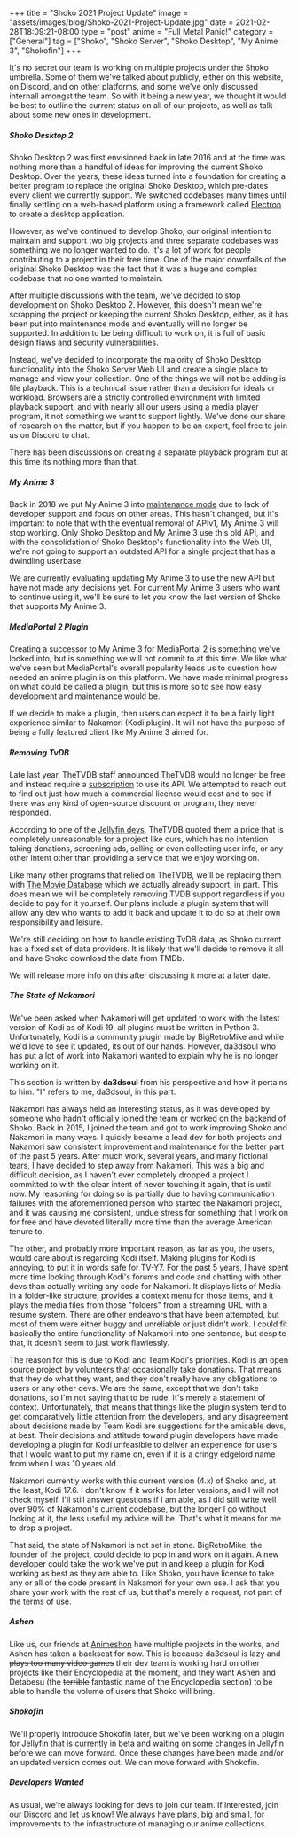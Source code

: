 +++
title = "Shoko 2021 Project Update"
image = "assets/images/blog/Shoko-2021-Project-Update.jpg"
date = 2021-02-28T18:09:21-08:00
type = "post"
anime = "Full Metal Panic!"
category = ["General"]
tag = ["Shoko", "Shoko Server", "Shoko Desktop", "My Anime 3", "Shokofin"]
+++

It's no secret our team is working on multiple projects under the Shoko umbrella. Some of them we've talked about publicly, either on this website, on Discord, and on other platforms, and some we've only discussed internall amongst the team. So with it being a new year, we thought it would be best to outline the current status on all of our projects, as well as talk about some new ones in development.

##### Shoko Desktop 2

Shoko Desktop 2 was first envisioned back in late 2016 and at the time was nothing more than a handful of ideas for improving the current Shoko Desktop. Over the years, these ideas turned into a foundation for creating a better program to replace the original Shoko Desktop, which pre-dates every client we currently support. We switched codebases many times until finally settling on a web-based platform using a framework called [Electron](https://www.electronjs.org/) to create a desktop application.

However, as we've continued to develop Shoko, our original intention to maintain and support two big projects and three separate codebases was something we no longer wanted to do. It's a lot of work for people contributing to a project in their free time. One of the major downfalls of the original Shoko Desktop was the fact that it was a huge and complex codebase that no one wanted to maintain.

After multiple discussions with the team, we've decided to stop development on Shoko Desktop 2. However, this doesn't mean we're scrapping the project or keeping the current Shoko Desktop, either, as it has been put into maintenance mode and eventually will no longer be supported. In addition to be being difficult to work on, it is full of basic design flaws and security vulnerabilities.

Instead, we've decided to incorporate the majority of Shoko Desktop functionality into the Shoko Server Web UI and create a single place to manage and view your collection. One of the things we will not be adding is file playback. This is a technical issue rather than a decision for ideals or workload. Browsers are a strictly controlled environment with limited playback support, and with nearly all our users using a media player program, it not something we want to support lightly. We've done our share of research on the matter, but if you happen to be an expert, feel free to join us on Discord to chat.

There has been discussions on creating a separate playback program but at this time its nothing more than that.

##### My Anime 3

Back in 2018 we put My Anime 3 into [maintenance mode](https://shokoanime.com/blog/my-anime-3-version-3-7-2-released/) due to lack of developer support and focus on other areas. This hasn't changed, but it's important to note that with the eventual removal of APIv1, My Anime 3 will stop working. Only Shoko Desktop and My Anime 3 use this old API, and with the consolidation of Shoko Desktop's functionality into the Web UI, we're not going to support an outdated API for a single project that has a dwindling userbase.

We are currently evaluating updating My Anime 3 to use the new API but have not made any decisions yet. For current My Anime 3 users who want to continue using it, we'll be sure to let you know the last version of Shoko that supports My Anime 3.

##### MediaPortal 2 Plugin

Creating a successor to My Anime 3 for MediaPortal 2 is something we've looked into, but is something we will not commit to at this time. We like what we've seen but MediaPortal's overall popularity leads us to question how needed an anime plugin is on this platform. We have made minimal progress on what could be called a plugin, but this is more so to see how easy development and maintenance would be.

If we decide to make a plugin, then users can expect it to be a fairly light experience similar to Nakamori (Kodi plugin). It will not have the purpose of being a fully featured client like My Anime 3 aimed for.

##### Removing TvDB

Late last year, TheTVDB staff announced TheTVDB would no longer be free and instead require a [subscription](https://thetvdb.com/subscribe) to use its API. We attempted to reach out to find out just how much a commercial license would cost and to see if there was any kind of open-source discount or program, they never responded.

According to one of the [Jellyfin devs](https://www.reddit.com/r/jellyfin/comments/jrvly5/thetvdb_new_api_and_licensing_model/gbwbom6utm_source=share&utm_medium=web2x&context=3), TheTVDB quoted them a price that is completely unreasonable for a project like ours, which has no intention taking donations, screening ads, selling or even collecting user info, or any other intent other than providing a service that we enjoy working on.

Like many other programs that relied on TheTVDB, we'll be replacing them with [The Movie Database](https://www.themoviedb.org/?language=en-US) which we actually already support, in part. This does mean we will be completely removing TVDB support regardless if you decide to pay for it yourself. Our plans include a plugin system that will allow any dev who wants to add it back and update it to do so at their own responsibility and leisure.

We're still deciding on how to handle existing TvDB data, as Shoko current has a fixed set of data providers. It is likely that we'll decide to remove it all and have Shoko download the data from TMDb.

We will release more info on this after discussing it more at a later date.

##### The State of Nakamori
We've been asked when Nakamori will get updated to work with the latest version of Kodi as of Kodi 19, all plugins must be written in Python 3. Unfortunately, Kodi is a community plugin made by BigRetroMike and while we'd love to see it updated, its out of our hands. However, da3dsoul who has put a lot of work into Nakamori wanted to explain why he is no longer working on it. 

This section is written by **da3dsoul** from his perspective and how it pertains to him. "I" refers to me, da3dsoul, in this part.

Nakamori has always held an interesting status, as it was developed by someone who hadn't officially joined the team or worked on the backend of Shoko. Back in 2015, I joined the team and got to work improving Shoko and Nakamori in many ways. I quickly became a lead dev for both projects and Nakamori saw consistent improvement and maintenance for the better part of the past 5 years. After much work, several years, and many fictional tears, I have decided to step away from Nakamori. This was a big and difficult decision, as I haven't ever completely dropped a project I committed to with the clear intent of never touching it again, that is until now. My reasoning for doing so is partially due to having communication failures with the aforementioned person who started the Nakamori project, and it was causing me consistent, undue stress for something that I work on for free and have devoted literally more time than the average American tenure to. 

The other, and probably more important reason, as far as you, the users, would care about is regarding Kodi itself. Making plugins for Kodi is annoying, to put it in words safe for TV-Y7. For the past 5 years, I have spent more time looking through Kodi's forums and code and chatting with other devs than actually writing any code for Nakamori. It displays lists of Media in a folder-like structure, provides a context menu for those items, and it plays the media files from those "folders" from a streaming URL with a resume system. There are other endeavors that have been attempted, but most of them were either buggy and unreliable or just didn't work. I could fit basically the entire functionality of Nakamori into one sentence, but despite that, it doesn't seem to just work flawlessly. 

The reason for this is due to Kodi and Team Kodi's priorities. Kodi is an open source project by volunteers that occasionally take donations. That means that they do what they want, and they don't really have any obligations to users or any other devs. We are the same, except that we don't take donations, so I'm not saying that to be rude. It's merely a statement of context. Unfortunately, that means that things like the plugin system tend to get comparatively little attention from the developers, and any disagreement about decisions made by Team Kodi are suggestions for the amicable devs, at best. Their decisions and attitude toward plugin developers have made developing a plugin for Kodi unfeasible to deliver an experience for users that I would want to put my name on, even if it is a cringy edgelord name from when I was 10 years old.

Nakamori currently works with this current version (4.x) of Shoko and, at the least, Kodi 17.6. I don't know if it works for later versions, and I will not check myself. I'll still answer questions if I am able, as I did still write well over 90% of Nakamori's current codebase, but the longer I go without looking at it, the less useful my advice will be. That's what it means for me to drop a project.

That said, the state of Nakamori is not set in stone. BigRetroMike, the founder of the project, could decide to pop in and work on it again. A new developer could take the work we've put in and keep a plugin for Kodi working as best as they are able to. Like Shoko, you have license to take any or all of the code present in Nakamori for your own use. I ask that you share your work with the rest of us, but that's merely a request, not part of the terms of use.

##### Ashen

Like us, our friends at [Animeshon](https://animeshon.com/) have multiple projects in the works, and Ashen has taken a backseat for now. This is because ~~da3dsoul is lazy and plays too many video games~~ their dev team is working hard on other projects like their Encyclopedia at the moment, and they want Ashen and Detabesu (the ~~terrible~~ fantastic name of the Encyclopedia section) to be able to handle the volume of users that Shoko will bring.

##### Shokofin

We'll properly introduce Shokofin later, but we've been working on a plugin for Jellyfin that is currently in beta and waiting on some changes in Jellyfin before we can move forward. Once these changes have been made and/or an updated version comes out. We can move forward with Shokofin.

##### Developers Wanted

As usual, we're always looking for devs to join our team. If interested, join our Discord and let us know! We always have plans, big and small, for improvements to the infrastructure of managing our anime collections.
